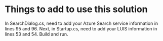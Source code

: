 ﻿# Things to add to use this solution
In SearchDialog.cs, need to add your Azure Search service information in lines 95 and 96. 
Next, in Startup.cs, need to add your LUIS information in lines 53 and 54.
Build and run.